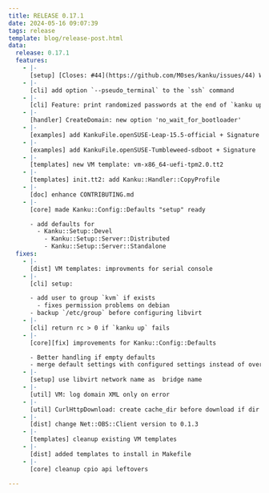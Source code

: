 ```yaml
---
title: RELEASE 0.17.1
date: 2024-05-16 09:07:39
tags: release
template: blog/release-post.html
data:
  release: 0.17.1
  features:
    - |-
      [setup] [Closes: #44](https://github.com/M0ses/kanku/issues/44) Write systemd network config
    - |-
      [cli] add option `--pseudo_terminal` to the `ssh` command
    - |-
      [cli] Feature: print randomized passwords at the end of `kanku up`
    - |-
      [handler] CreateDomain: new option 'no_wait_for_bootloader'
    - |-
      [examples] add KankuFile.openSUSE-Leap-15.5-official + Signature
    - |-
      [examples] add KankuFile.openSUSE-Tumbleweed-sdboot + Signature
    - |-
      [templates] new VM template: vm-x86_64-uefi-tpm2.0.tt2
    - |-
      [templates] init.tt2: add Kanku::Handler::CopyProfile
    - |-
      [doc] enhance CONTRIBUTING.md
    - |-
      [core] made Kanku::Config::Defaults "setup" ready

      - add defaults for
        - Kanku::Setup::Devel
          - Kanku::Setup::Server::Distributed
          - Kanku::Setup::Server::Standalone
  fixes:
    - |-
      [dist] VM templates: improvments for serial console
    - |-
      [cli] setup:

      - add user to group `kvm` if exists
        - fixes permission problems on debian
      - backup `/etc/group` before configuring libvirt
    - |-
      [cli] return rc > 0 if `kanku up` fails
    - |-
      [core][fix] improvements for Kanku::Config::Defaults

      - Better handling if empty defaults
      - merge default settings with configured settings instead of overwriting defaults
    - |-
      [setup] use libvirt network name as  bridge name
    - |-
      [util] VM: log domain XML only on error
    - |-
      [util] CurlHttpDownload: create cache_dir before download if dir not exists
    - |-
      [dist] change Net::OBS::Client version to 0.1.3
    - |-
      [templates] cleanup existing VM templates
    - |-
      [dist] added templates to install in Makefile
    - |-
      [core] cleanup cpio api leftovers

---
```

